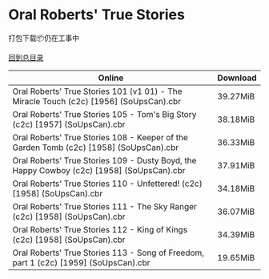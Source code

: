 # Oral Roberts' True Stories

打包下载📦仍在工事中

[回到总目录](/Catalogs.md)







Online | Download
--- | ---
Oral Roberts' True Stories 101 (v1 01) - The Miracle Touch (c2c) [1956] (SoUpsCan).cbr | 39.27MiB
Oral Roberts' True Stories 105 - Tom's Big Story (c2c) [1957] (SoUpsCan).cbr | 38.18MiB
Oral Roberts' True Stories 108 - Keeper of the Garden Tomb (c2c) [1958] (SoUpsCan).cbr | 36.33MiB
Oral Roberts' True Stories 109 - Dusty Boyd, the Happy Cowboy (c2c) [1958] (SoUpsCan).cbr | 37.91MiB
Oral Roberts' True Stories 110 - Unfettered! (c2c) [1958] (SoUpsCan).cbr | 34.18MiB
Oral Roberts' True Stories 111 - The Sky Ranger (c2c) [1958] (SoUpsCan).cbr | 36.07MiB
Oral Roberts' True Stories 112 - King of Kings (c2c) [1958] (SoUpsCan).cbr | 34.39MiB
Oral Roberts' True Stories 113 - Song of Freedom, part 1 (c2c) [1959] (SoUpsCan).cbr | 19.65MiB